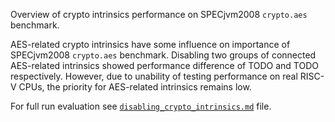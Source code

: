 Overview of crypto intrinsics performance on SPECjvm2008 `crypto.aes` benchmark.

AES-related crypto intrinsics have some influence on importance of SPECjvm2008 `crypto.aes` benchmark. Disabling two groups of connected AES-related intrinsics showed performance difference of TODO and TODO respectively. However, due to unability of testing performance on real RISC-V CPUs, the priority for AES-related intrinsics remains low.

For full run evaluation see [`disabling_crypto_intrinsics.md`](https://github.com/ArsenyBochkarev/OpenJDK-RISCV-Intrinsics/blob/main/docs/benchmarks/macro/SPECjbb2015/cpu/aarch64/disabling_crypto_intrinsics.md) file.
